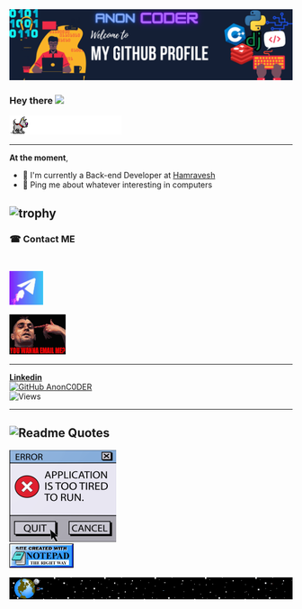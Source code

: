 <img src="https://github.com/AnonC0DER/AnonC0DER/raw/main/welcome.png">


### Hey there <img src="https://media.giphy.com/media/WUlplcMpOCEmTGBtBW/giphy.gif" width="30">
<img src="https://github.com/AnonC0DER/AnonC0DER/raw/main/img/nice2.gif">

---

**At the moment**, 
<br>
- 🐍 I'm currently a Back-end Developer at [Hamravesh](https://hamravesh.com/)
- 💬 Ping me about whatever interesting in computers

![trophy](https://github-profile-trophy.vercel.app/?username=AnonC0DER&theme=onedark)
---

### ☎ Contact ME 
<br>

<a href="https://t.me/HesamNorin"><img src="https://github.com/AnonC0DER/AnonC0DER/raw/main/img/telegram-gif.gif" width="60" /></a>

<a href="mailto:hesam.norin@yahoo.com">
<img src="https://github.com/AnonC0DER/AnonC0DER/blob/main/img/wannaemailme.gif" width="100" />
</a>

---
[**Linkedin**](https://www.linkedin.com/in/hesam-norin/)
<br>
[![GitHub AnonC0DER](https://img.shields.io/github/followers/AnonC0DER?label=follow&style=for-the-badge&logo=appveyor)](https://github.com/AnonC0DER)
<br>
![Views](https://profile-counter.glitch.me/AnonC0DER/count.svg)

---
![Readme Quotes](https://quotes-github-readme.vercel.app/api?type=horizontal&theme=dark)
---
![Screenshot](/img/error.png) <br>
![Screenshot](/img/notepad.gif)

<img src="https://github.com/AnonC0DER/AnonC0DER/raw/main/img/rocket2.gif">
